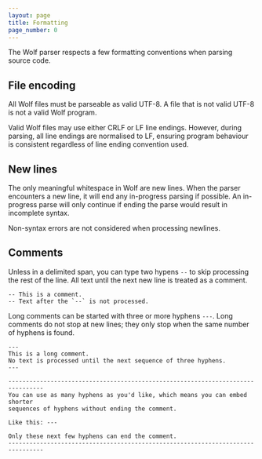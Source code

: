 ```yaml
---
layout: page
title: Formatting
page_number: 0
---
```


The Wolf parser respects a few formatting conventions when parsing source code.

## File encoding

All Wolf files must be parseable as valid UTF-8. A file that is not valid UTF-8
is not a valid Wolf program.

Valid Wolf files may use either CRLF or LF line endings. However, during parsing,
all line endings are normalised to LF, ensuring program behaviour is consistent
regardless of line ending convention used.

## New lines

The only meaningful whitespace in Wolf are new lines. When the parser encounters
a new line, it will end any in-progress parsing if possible. An in-progress
parse will only continue if ending the parse would result in incomplete syntax.

Non-syntax errors are not considered when processing newlines.

## Comments

Unless in a delimited span, you can type two hypens `--` to skip processing the
rest of the line. All text until the next new line is treated as a comment.

```
-- This is a comment.
-- Text after the `--` is not processed.
```

Long comments can be started with three or more hyphens `---`. Long comments do
not stop at new lines; they only stop when the same number of hyphens is found.

```
---
This is a long comment.
No text is processed until the next sequence of three hyphens.
---

--------------------------------------------------------------------------------
You can use as many hyphens as you'd like, which means you can embed shorter
sequences of hyphens without ending the comment.

Like this: ---

Only these next few hyphens can end the comment.
--------------------------------------------------------------------------------
```